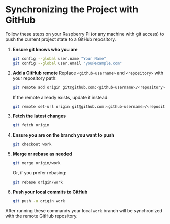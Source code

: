# Synchronizing the Project with GitHub

Follow these steps on your Raspberry Pi (or any machine with git access) to push the current project state to a GitHub repository.

1. **Ensure git knows who you are**
   ```bash
   git config --global user.name "Your Name"
   git config --global user.email "you@example.com"
   ```

2. **Add a GitHub remote**
   Replace `<github-username>` and `<repository>` with your repository path:
   ```bash
   git remote add origin git@github.com:<github-username>/<repository>.git
   ```
   If the remote already exists, update it instead:
   ```bash
   git remote set-url origin git@github.com:<github-username>/<repository>.git
   ```

3. **Fetch the latest changes**
   ```bash
   git fetch origin
   ```

4. **Ensure you are on the branch you want to push**
   ```bash
   git checkout work
   ```

5. **Merge or rebase as needed**
   ```bash
   git merge origin/work
   ```
   Or, if you prefer rebasing:
   ```bash
   git rebase origin/work
   ```

6. **Push your local commits to GitHub**
   ```bash
   git push -u origin work
   ```

After running these commands your local `work` branch will be synchronized with the remote GitHub repository.
